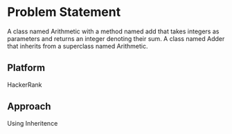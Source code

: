 # Problem Statement
A class named Arithmetic with a method named add that takes  integers as parameters and returns an integer denoting their sum.
A class named Adder that inherits from a superclass named Arithmetic.

## Platform
HackerRank

## Approach
Using Inheritence
